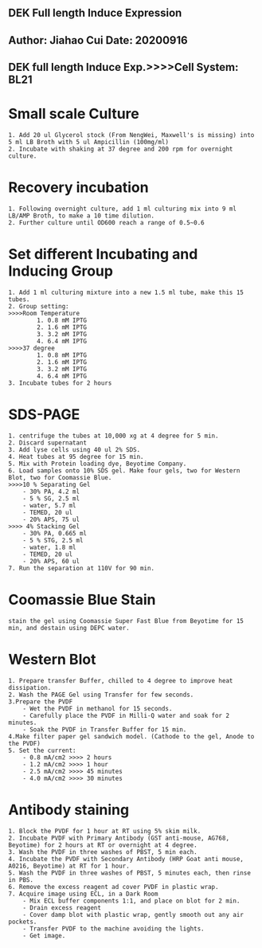 DEK Full length Induce Expression
---
Author: Jiahao Cui
Date: 20200916
---
DEK full length Induce Exp.>>>>Cell System: BL21
---
# Small scale Culture
	1. Add 20 ul Glycerol stock (From NengWei, Maxwell's is missing) into 5 ml LB Broth with 5 ul Ampicillin (100mg/ml)
	2. Incubate with shaking at 37 degree and 200 rpm for overnight culture.

# Recovery incubation
	1. Following overnight culture, add 1 ml culturing mix into 9 ml LB/AMP Broth, to make a 10 time dilution.
	2. Further culture until OD600 reach a range of 0.5~0.6

# Set different Incubating and Inducing Group
	1. Add 1 ml culturing mixture into a new 1.5 ml tube, make this 15 tubes.
	2. Group setting:
	>>>>Room Temperature
			1. 0.8 mM IPTG
			2. 1.6 mM IPTG
			3. 3.2 mM IPTG
			4. 6.4 mM IPTG
	>>>>37 degree
			1. 0.8 mM IPTG
			2. 1.6 mM IPTG
			3. 3.2 mM IPTG
			4. 6.4 mM IPTG
	3. Incubate tubes for 2 hours

# SDS-PAGE
	1. centrifuge the tubes at 10,000 xg at 4 degree for 5 min.
	2. Discard supernatant
	3. Add lyse cells using 40 ul 2% SDS.
	4. Heat tubes at 95 degree for 15 min.
	5. Mix with Protein loading dye, Beyotime Company.
	6. Load samples onto 10% SDS gel. Make four gels, two for Western Blot, two for Coomassie Blue.
	>>>>10 % Separating Gel
		- 30% PA, 4.2 ml
		- 5 % SG, 2.5 ml
		- water, 5.7 ml
		- TEMED, 20 ul
		- 20% APS, 75 ul
	>>>> 4% Stacking Gel
		- 30% PA, 0.665 ml
		- 5 % STG, 2.5 ml
		- water, 1.8 ml
		- TEMED, 20 ul
		- 20% APS, 60 ul
	7. Run the separation at 110V for 90 min.


# Coomassie Blue Stain
	stain the gel using Coomassie Super Fast Blue from Beyotime for 15 min, and destain using DEPC water.

# Western Blot
	1. Prepare transfer Buffer, chilled to 4 degree to improve heat dissipation.
	2. Wash the PAGE Gel using Transfer for few seconds.
	3.Prepare the PVDF
		- Wet the PVDF in methanol for 15 seconds.
		- Carefully place the PVDF in Milli-Q water and soak for 2 minutes. 
		- Soak the PVDF in Transfer Buffer for 15 min.
	4.Make filter paper gel sandwich model. (Cathode to the gel, Anode to the PVDF)
	5. Set the current:
		- 0.8 mA/cm2 >>>> 2 hours
		- 1.2 mA/cm2 >>>> 1 hour
		- 2.5 mA/cm2 >>>> 45 minutes
		- 4.0 mA/cm2 >>>> 30 minutes

# Antibody staining
	1. Block the PVDF for 1 hour at RT using 5% skim milk.
	2. Incubate PVDF with Primary Antibody (GST anti-mouse, AG768, Beyotime) for 2 hours at RT or overnight at 4 degree.
	3. Wash the PVDF in three washes of PBST, 5 min each.
	4. Incubate the PVDF with Secondary Antibody (HRP Goat anti mouse, A0216, Beyotime) at RT for 1 hour.
	5. Wash the PVDF in three washes of PBST, 5 minutes each, then rinse in PBS.
	6. Remove the excess reagent ad cover PVDF in plastic wrap.
	7. Acquire image using ECL, in a Dark Room
		- Mix ECL buffer components 1:1, and place on blot for 2 min.
		- Drain excess reagent
		- Cover damp blot with plastic wrap, gently smooth out any air pockets.
		- Transfer PVDF to the machine avoiding the lights.
		- Get image.
